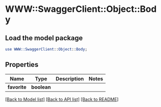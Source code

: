 # WWW::SwaggerClient::Object::Body

## Load the model package
```perl
use WWW::SwaggerClient::Object::Body;
```

## Properties
Name | Type | Description | Notes
------------ | ------------- | ------------- | -------------
**favorite** | **boolean** |  | 

[[Back to Model list]](../README.md#documentation-for-models) [[Back to API list]](../README.md#documentation-for-api-endpoints) [[Back to README]](../README.md)


